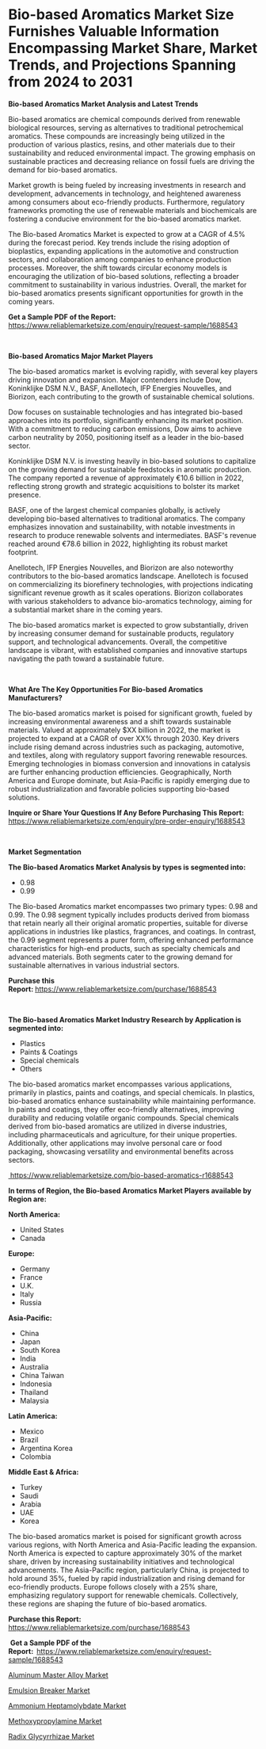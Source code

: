 <p><h1>Bio-based Aromatics Market Size Furnishes Valuable Information Encompassing Market Share, Market Trends, and Projections Spanning from 2024 to 2031</h1></p><p><strong>Bio-based Aromatics Market Analysis and Latest Trends</strong></p>
<p><p>Bio-based aromatics are chemical compounds derived from renewable biological resources, serving as alternatives to traditional petrochemical aromatics. These compounds are increasingly being utilized in the production of various plastics, resins, and other materials due to their sustainability and reduced environmental impact. The growing emphasis on sustainable practices and decreasing reliance on fossil fuels are driving the demand for bio-based aromatics.</p><p>Market growth is being fueled by increasing investments in research and development, advancements in technology, and heightened awareness among consumers about eco-friendly products. Furthermore, regulatory frameworks promoting the use of renewable materials and biochemicals are fostering a conducive environment for the bio-based aromatics market.</p><p>The Bio-based Aromatics Market is expected to grow at a CAGR of 4.5% during the forecast period. Key trends include the rising adoption of bioplastics, expanding applications in the automotive and construction sectors, and collaboration among companies to enhance production processes. Moreover, the shift towards circular economy models is encouraging the utilization of bio-based solutions, reflecting a broader commitment to sustainability in various industries. Overall, the market for bio-based aromatics presents significant opportunities for growth in the coming years.</p></p>
<p><strong>Get a Sample PDF of the Report:&nbsp;</strong> <a href="https://www.reliablemarketsize.com/enquiry/request-sample/1688543?utm_campaign=1732&utm_medium=2&utm_source=Github&utm_content=ia&utm_term=17102024&utm_id=bio-based-aromatics">https://www.reliablemarketsize.com/enquiry/request-sample/1688543</a></p>
<p>&nbsp;</p>
<p><strong>Bio-based Aromatics Major Market Players</strong></p>
<p><p>The bio-based aromatics market is evolving rapidly, with several key players driving innovation and expansion. Major contenders include Dow, Koninklijke DSM N.V., BASF, Anellotech, IFP Energies Nouvelles, and Biorizon, each contributing to the growth of sustainable chemical solutions.</p><p>Dow focuses on sustainable technologies and has integrated bio-based approaches into its portfolio, significantly enhancing its market position. With a commitment to reducing carbon emissions, Dow aims to achieve carbon neutrality by 2050, positioning itself as a leader in the bio-based sector.</p><p>Koninklijke DSM N.V. is investing heavily in bio-based solutions to capitalize on the growing demand for sustainable feedstocks in aromatic production. The company reported a revenue of approximately €10.6 billion in 2022, reflecting strong growth and strategic acquisitions to bolster its market presence.</p><p>BASF, one of the largest chemical companies globally, is actively developing bio-based alternatives to traditional aromatics. The company emphasizes innovation and sustainability, with notable investments in research to produce renewable solvents and intermediates. BASF's revenue reached around €78.6 billion in 2022, highlighting its robust market footprint.</p><p>Anellotech, IFP Energies Nouvelles, and Biorizon are also noteworthy contributors to the bio-based aromatics landscape. Anellotech is focused on commercializing its biorefinery technologies, with projections indicating significant revenue growth as it scales operations. Biorizon collaborates with various stakeholders to advance bio-aromatics technology, aiming for a substantial market share in the coming years.</p><p>The bio-based aromatics market is expected to grow substantially, driven by increasing consumer demand for sustainable products, regulatory support, and technological advancements. Overall, the competitive landscape is vibrant, with established companies and innovative startups navigating the path toward a sustainable future.</p></p>
<p>&nbsp;</p>
<p><strong>What Are The Key Opportunities For Bio-based Aromatics Manufacturers?</strong></p>
<p><p>The bio-based aromatics market is poised for significant growth, fueled by increasing environmental awareness and a shift towards sustainable materials. Valued at approximately $XX billion in 2022, the market is projected to expand at a CAGR of over XX% through 2030. Key drivers include rising demand across industries such as packaging, automotive, and textiles, along with regulatory support favoring renewable resources. Emerging technologies in biomass conversion and innovations in catalysis are further enhancing production efficiencies. Geographically, North America and Europe dominate, but Asia-Pacific is rapidly emerging due to robust industrialization and favorable policies supporting bio-based solutions.</p></p>
<p><strong>Inquire or Share Your Questions If Any Before Purchasing This Report:</strong> <a href="https://www.reliablemarketsize.com/enquiry/pre-order-enquiry/1688543?utm_campaign=1732&utm_medium=2&utm_source=Github&utm_content=ia&utm_term=17102024&utm_id=bio-based-aromatics">https://www.reliablemarketsize.com/enquiry/pre-order-enquiry/1688543</a></p>
<p>&nbsp;</p>
<p><strong>Market Segmentation</strong></p>
<p><strong>The Bio-based Aromatics Market Analysis by types is segmented into:</strong></p>
<p><ul><li>0.98</li><li>0.99</li></ul></p>
<p><p>The Bio-based Aromatics market encompasses two primary types: 0.98 and 0.99. The 0.98 segment typically includes products derived from biomass that retain nearly all their original aromatic properties, suitable for diverse applications in industries like plastics, fragrances, and coatings. In contrast, the 0.99 segment represents a purer form, offering enhanced performance characteristics for high-end products, such as specialty chemicals and advanced materials. Both segments cater to the growing demand for sustainable alternatives in various industrial sectors.</p></p>
<p><strong>Purchase this Report:&nbsp;</strong><a href="https://www.reliablemarketsize.com/purchase/1688543?utm_campaign=1732&utm_medium=2&utm_source=Github&utm_content=ia&utm_term=17102024&utm_id=bio-based-aromatics">https://www.reliablemarketsize.com/purchase/1688543</a></p>
<p>&nbsp;</p>
<p><strong>The Bio-based Aromatics Market Industry Research by Application is segmented into:</strong></p>
<p><ul><li>Plastics</li><li>Paints & Coatings</li><li>Special chemicals</li><li>Others</li></ul></p>
<p><p>The bio-based aromatics market encompasses various applications, primarily in plastics, paints and coatings, and special chemicals. In plastics, bio-based aromatics enhance sustainability while maintaining performance. In paints and coatings, they offer eco-friendly alternatives, improving durability and reducing volatile organic compounds. Special chemicals derived from bio-based aromatics are utilized in diverse industries, including pharmaceuticals and agriculture, for their unique properties. Additionally, other applications may involve personal care or food packaging, showcasing versatility and environmental benefits across sectors.</p></p>
<p><a href="https://www.reliablemarketsize.com/bio-based-aromatics-r1688543?utm_campaign=1732&utm_medium=2&utm_source=Github&utm_content=ia&utm_term=17102024&utm_id=bio-based-aromatics">&nbsp;https://www.reliablemarketsize.com/bio-based-aromatics-r1688543</a></p>
<p><strong>In terms of Region, the Bio-based Aromatics Market Players available by Region are:</strong></p>
<p>
    <p> <strong> North America: </strong>
        <ul>
            <li>United States</li>
            <li>Canada</li>
        </ul>
        </p> 
    <p> <strong> Europe: </strong>
        <ul>
            <li>Germany</li>
            <li>France</li>
            <li>U.K.</li>
            <li>Italy</li>
            <li>Russia</li>
        </ul>
        </p> 
    <p> <strong> Asia-Pacific: </strong>
        <ul>
            <li>China</li>
            <li>Japan</li>
            <li>South Korea</li>
            <li>India</li>
            <li>Australia</li>
            <li>China Taiwan</li>
            <li>Indonesia</li>
            <li>Thailand</li>
            <li>Malaysia</li>
        </ul>
        </p> 
    <p> <strong> Latin America: </strong>
        <ul>
            <li>Mexico</li>
            <li>Brazil</li>
            <li>Argentina Korea</li>
            <li>Colombia</li>
        </ul>
        </p> 
    <p> <strong> Middle East & Africa: </strong>
        <ul>
            <li>Turkey</li>
            <li>Saudi</li>
            <li>Arabia</li>
            <li>UAE</li>
            <li>Korea</li>
        </ul>
    </p>
    </p>
<p><p>The bio-based aromatics market is poised for significant growth across various regions, with North America and Asia-Pacific leading the expansion. North America is expected to capture approximately 30% of the market share, driven by increasing sustainability initiatives and technological advancements. The Asia-Pacific region, particularly China, is projected to hold around 35%, fueled by rapid industrialization and rising demand for eco-friendly products. Europe follows closely with a 25% share, emphasizing regulatory support for renewable chemicals. Collectively, these regions are shaping the future of bio-based aromatics.</p></p>
<p><strong>Purchase this Report: </strong><a href="https://www.reliablemarketsize.com/purchase/1688543?utm_campaign=1732&utm_medium=2&utm_source=Github&utm_content=ia&utm_term=17102024&utm_id=bio-based-aromatics">https://www.reliablemarketsize.com/purchase/1688543</a></p>
<p>&nbsp;<strong>Get a Sample PDF of the Report:&nbsp;&nbsp;</strong><a href="https://www.reliablemarketsize.com/enquiry/request-sample/1688543?utm_campaign=1732&utm_medium=2&utm_source=Github&utm_content=ia&utm_term=17102024&utm_id=bio-based-aromatics">https://www.reliablemarketsize.com/enquiry/request-sample/1688543</a></p>
<p><strong></strong></p>
<p><p><a href="https://www.linkedin.com/pulse/aluminum-master-alloy-market-ecosystem-competitive-landscape-sqb8f?utm_campaign=1732&utm_medium=2&utm_source=Github&utm_content=ia&utm_term=17102024&utm_id=bio-based-aromatics">Aluminum Master Alloy Market</a></p><p><a href="https://www.linkedin.com/pulse/emulsion-breaker-market-investigation-industry-evolution-forecast-2dz6e?utm_campaign=1732&utm_medium=2&utm_source=Github&utm_content=ia&utm_term=17102024&utm_id=bio-based-aromatics">Emulsion Breaker Market</a></p><p><a href="https://www.linkedin.com/pulse/ammonium-heptamolybdate-market-shifts-strategic-analysis-2024-2031-qojxe?utm_campaign=1732&utm_medium=2&utm_source=Github&utm_content=ia&utm_term=17102024&utm_id=bio-based-aromatics">Ammonium Heptamolybdate Market</a></p><p><a href="https://www.linkedin.com/pulse/exploring-methoxypropylamine-market-dynamics-revenue-analysis-growth-obepe?utm_campaign=1732&utm_medium=2&utm_source=Github&utm_content=ia&utm_term=17102024&utm_id=bio-based-aromatics">Methoxypropylamine Market</a></p><p><a href="https://www.linkedin.com/pulse/investing-radix-glycyrrhizae-market-trends-leading-products-4azve?utm_campaign=1732&utm_medium=2&utm_source=Github&utm_content=ia&utm_term=17102024&utm_id=bio-based-aromatics">Radix Glycyrrhizae Market</a></p></p>